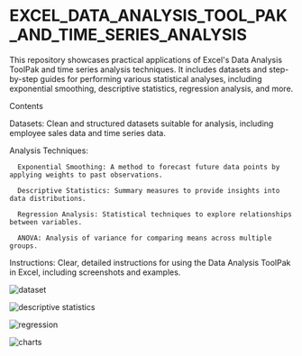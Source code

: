 # EXCEL_DATA_ANALYSIS_TOOL_PAK_AND_TIME_SERIES_ANALYSIS

This repository showcases practical applications of Excel's Data Analysis ToolPak and time series analysis techniques. It includes datasets and step-by-step guides for performing various statistical analyses, including exponential smoothing, descriptive statistics, regression analysis, and more.

Contents

   Datasets: Clean and structured datasets suitable for analysis, including employee sales data and time series data.
   
   Analysis Techniques:
   
      Exponential Smoothing: A method to forecast future data points by applying weights to past observations.
      
      Descriptive Statistics: Summary measures to provide insights into data distributions.

      Regression Analysis: Statistical techniques to explore relationships between variables.
      
      ANOVA: Analysis of variance for comparing means across multiple groups.
      
  Instructions: Clear, detailed instructions for using the Data Analysis ToolPak in Excel, including screenshots and examples.

  ![dataset](https://github.com/user-attachments/assets/716e5bba-0234-4e09-a722-a6cd86c16bb5)

  ![descriptive statistics](https://github.com/user-attachments/assets/9cce021c-4edc-4ba2-9eea-585f18670058)

  ![regression](https://github.com/user-attachments/assets/6554f973-d8f7-4e36-9057-8d6563670ddb)

  ![charts](https://github.com/user-attachments/assets/1faa246d-b99c-4476-9797-96f573e3f7c4)


  

  

  
